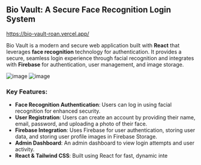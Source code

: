 ## Bio Vault: A Secure Face Recognition Login System
https://bio-vault-roan.vercel.app/

Bio Vault is a modern and secure web application built with **React** that leverages **face recognition** technology for authentication. It provides a secure, seamless login experience through facial recognition and integrates with **Firebase** for authentication, user management, and image storage.

![image](https://github.com/user-attachments/assets/fcb61894-41e7-4edd-9af1-df20c572c31a)
![image](https://github.com/user-attachments/assets/6f477493-c79b-4ceb-a388-557e3a667b10)

### Key Features:
- **Face Recognition Authentication**: Users can log in using facial recognition for enhanced security.
- **User Registration**: Users can create an account by providing their name, email, password, and uploading a photo of their face.
- **Firebase Integration**: Uses Firebase for user authentication, storing user data, and storing user profile images in Firebase Storage.
- **Admin Dashboard**: An admin dashboard to view login attempts and user activity.
- **React & Tailwind CSS**: Built using React for fast, dynamic inte
